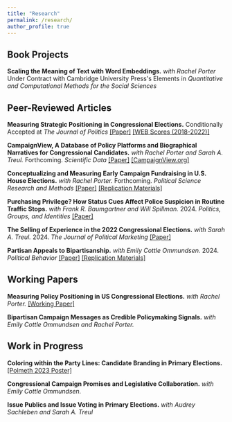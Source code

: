 ```yaml
---
title: "Research"
permalink: /research/
author_profile: true
---
```


## Book Projects
**Scaling the Meaning of Text with Word Embeddings.** *with Rachel Porter* Under Contract with Cambridge University Press's Elements in *Quantitative and Computational Methods for the Social Sciences*

## Peer-Reviewed Articles
**Measuring Strategic Positioning in Congressional Elections.** Conditionally Accepted at *The Journal of Politics* [[Paper]](/files/case_measuringpositioning.pdf) [[WEB Scores (2018-2022)]](https://github.com/crcase/WEB-Scores)

**CampaignView, A Database of Policy Platforms and Biographical Narratives for Congressional Candidates.** *with Rachel Porter and Sarah A. Treul.* Forthcoming. *Scientific Data* [[Paper]](/files/website_datapaper.pdf) [[CampaignView.org]](https://campaignview.org)

**Conceptualizing and Measuring Early Campaign Fundraising in U.S. House Elections.** *with Rachel Porter.* Forthcoming. *Political Science Research and Methods* [[Paper]](/files/case_porter_money.pdf) [[Replication Materials]](https://doi.org/10.7910/DVN/FVLHCX)

**Purchasing Privilege? How Status Cues Affect Police Suspicion in Routine Traffic Stops.** *with Frank R. Baumgartner and Will Spillman.* 2024. *Politics, Groups, and Identities* [[Paper]](https://doi.org/10.1080/21565503.2024.2378034)

**The Selling of Experience in the 2022 Congressional Elections.** *with Sarah A. Treul.* 2024. *The Journal of Political Marketing* [[Paper]](https://doi.org/10.1080/15377857.2024.2371765)

**Partisan Appeals to Bipartisanship.** *with Emily Cottle Ommundsen.*  2024. *Political Behavior* [[Paper]](https://doi.org/10.1007/s11109-022-09838-7) [[Replication Materials]](https://github.com/crcase/partisan-appeals-to-bipartisanship)

## Working Papers
**Measuring Policy Positioning in US Congressional Elections.** *with Rachel Porter.* [[Working Paper]](/files/case_porter_issues.pdf)

**Bipartisan Campaign Messages as Credible Policymaking Signals.** *with Emily Cottle Ommundsen and Rachel Porter.*

## Work in Progress

**Coloring within the Party Lines: Candidate Branding in Primary Elections.** [[Polmeth 2023 Poster]](/files/case_logos_poster.pdf)

**Congressional Campaign Promises and Legislative Collaboration.** *with Emily Cottle Ommundsen.*

**Issue Publics and Issue Voting in Primary Elections.** *with Audrey Sachleben and Sarah A. Treul*

